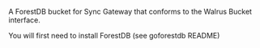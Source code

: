 
A ForestDB bucket for Sync Gateway that conforms to the Walrus Bucket interface.

You will first need to install ForestDB (see goforestdb README)